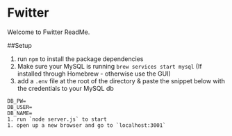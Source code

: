 # Fwitter

Welcome to Fwitter ReadMe.

##Setup
1. run `npm` to install the package dependencies
1. Make sure your MySQL is running `brew services start mysql` (If installed through Homebrew - otherwise use the GUI)
1. add a `.env` file at the root of the directory & paste the snippet below with the credentials to your MySQL db
```
DB_PW=
DB_USER=
DB_NAME=
1. run `node server.js` to start
1. open up a new browser and go to `localhost:3001`